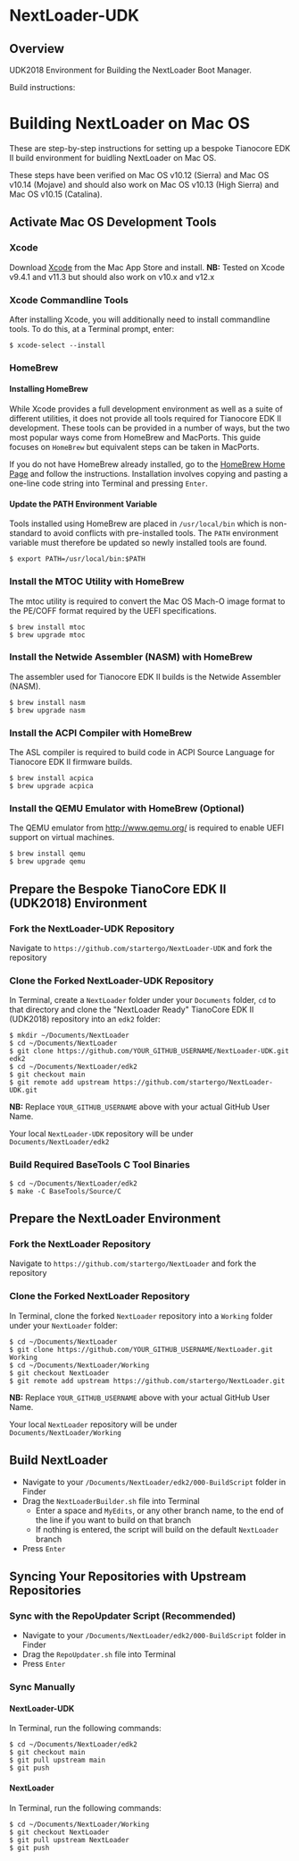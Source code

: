 # NextLoader-UDK
## Overview
UDK2018 Environment for Building the NextLoader Boot Manager.

Build instructions:
# Building NextLoader on Mac OS
These are step-by-step instructions for setting up a bespoke Tianocore EDK II build environment for buidling NextLoader on Mac OS.

These steps have been verified on Mac OS v10.12 (Sierra) and Mac OS v10.14 (Mojave) and should also work on Mac OS v10.13 (High Sierra) and Mac OS v10.15 (Catalina).


## Activate Mac OS Development Tools

### Xcode
Download [Xcode](https://developer.apple.com/xcode) from the Mac App Store and install.
**NB:** Tested on Xcode v9.4.1 and v11.3 but should also work on v10.x and v12.x

### Xcode Commandline Tools
After installing Xcode, you will additionally need to install commandline tools.  To do this, at a Terminal prompt, enter:

```
$ xcode-select --install
```

### HomeBrew

#### Installing HomeBrew

While Xcode provides a full development environment as well as a suite of different utilities, it does not provide all tools required for Tianocore EDK II development.  These tools can be provided in a number of ways, but the two most popular ways come from HomeBrew and MacPorts.  This guide focuses on `HomeBrew` but equivalent steps can be taken in MacPorts.

If you do not have HomeBrew already installed, go to the [HomeBrew Home Page](https://brew.sh) and follow the instructions. Installation involves copying and pasting a one-line code string into Terminal and pressing `Enter`.

#### Update the PATH Environment Variable

Tools installed using HomeBrew are placed in `/usr/local/bin` which is non-standard to avoid conflicts with pre-installed tools.  The `PATH` environment variable must therefore be updated so newly installed tools are found.

```
$ export PATH=/usr/local/bin:$PATH
```

### Install the MTOC Utility with HomeBrew

The mtoc utility is required to convert the Mac OS Mach-O image format to the PE/COFF format required by the UEFI specifications.

```
$ brew install mtoc
$ brew upgrade mtoc
```

### Install the Netwide Assembler (NASM) with HomeBrew

The assembler used for Tianocore EDK II builds is the Netwide Assembler (NASM).

```
$ brew install nasm
$ brew upgrade nasm
```

### Install the ACPI Compiler with HomeBrew

The ASL compiler is required to build code in ACPI Source Language for Tianocore EDK II firmware builds.

```
$ brew install acpica
$ brew upgrade acpica
```

### Install the QEMU Emulator with HomeBrew (Optional)

The QEMU emulator from http://www.qemu.org/ is required to enable UEFI support on virtual machines.

```
$ brew install qemu
$ brew upgrade qemu
```

## Prepare the Bespoke TianoCore EDK II (UDK2018) Environment
### Fork the NextLoader-UDK Repository

Navigate to `https://github.com/startergo/NextLoader-UDK` and fork the repository

### Clone the Forked NextLoader-UDK Repository
In Terminal, create a `NextLoader` folder under your `Documents` folder, `cd` to that directory and clone the "NextLoader Ready" TianoCore EDK II (UDK2018) repository into an `edk2` folder:

```
$ mkdir ~/Documents/NextLoader
$ cd ~/Documents/NextLoader
$ git clone https://github.com/YOUR_GITHUB_USERNAME/NextLoader-UDK.git edk2
$ cd ~/Documents/NextLoader/edk2
$ git checkout main
$ git remote add upstream https://github.com/startergo/NextLoader-UDK.git
```

**NB:** Replace `YOUR_GITHUB_USERNAME` above with your actual GitHub User Name.

Your local `NextLoader-UDK` repository will be under `Documents/NextLoader/edk2`

### Build Required BaseTools C Tool Binaries

```
$ cd ~/Documents/NextLoader/edk2
$ make -C BaseTools/Source/C
```


## Prepare the NextLoader Environment
### Fork the NextLoader Repository

Navigate to `https://github.com/startergo/NextLoader` and fork the repository

### Clone the Forked NextLoader Repository

In Terminal, clone the forked `NextLoader` repository into a `Working` folder under your `NextLoader` folder:

```
$ cd ~/Documents/NextLoader
$ git clone https://github.com/YOUR_GITHUB_USERNAME/NextLoader.git Working
$ cd ~/Documents/NextLoader/Working
$ git checkout NextLoader
$ git remote add upstream https://github.com/startergo/NextLoader.git
```

**NB:** Replace `YOUR_GITHUB_USERNAME` above with your actual GitHub User Name.

Your local `NextLoader` repository will be under `Documents/NextLoader/Working`


## Build NextLoader
- Navigate to your `/Documents/NextLoader/edk2/000-BuildScript` folder in Finder
- Drag the `NextLoaderBuilder.sh` file into Terminal
  - Enter a space and `MyEdits`, or any other branch name, to the end of the line if you want to build on that branch
  - If nothing is entered, the script will build on the default `NextLoader` branch
- Press `Enter`


## Syncing Your Repositories with Upstream Repositories
### Sync with the RepoUpdater Script (Recommended)
- Navigate to your `/Documents/NextLoader/edk2/000-BuildScript` folder in Finder
- Drag the `RepoUpdater.sh` file into Terminal
- Press `Enter`

### Sync Manually
#### NextLoader-UDK
In Terminal, run the following commands:

```
$ cd ~/Documents/NextLoader/edk2
$ git checkout main
$ git pull upstream main
$ git push
```

#### NextLoader

In Terminal, run the following commands:

```
$ cd ~/Documents/NextLoader/Working
$ git checkout NextLoader
$ git pull upstream NextLoader
$ git push
```
